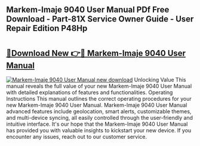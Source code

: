 ## Markem-Imaje 9040 User Manual PDf Free Download - Part-81X Service Owner Guide - User Repair Edition P48Hp

# <h2><a href="http://cf12426.oget.top/?id=Markem-Imaje+9040+User+Manual">🔗Download New 👉🔴 Markem-Imaje 9040 User Manual</a></h2>

[![Markem-Imaje 9040 User Manual new download](https://i.imgur.com/5g1atiW.png)](http://cf12426.oget.top/?id=Markem-Imaje+9040+User+Manual)
Unlocking Value This manual reveals the full value of your new Markem-Imaje 9040 User Manual with detailed explanations of features and functionalities. Operating Instructions This manual outlines the correct operating procedures for your new Markem-Imaje 9040 User Manual. Markem-Imaje 9040 User Manual advanced features include geolocation, smart alerts, customizable themes, and multi-device syncing, all easily controlled through the user-friendly and intuitive interface. It's our hope that the Markem-Imaje 9040 User Manual has provided you with valuable insights to kickstart your new device. If you encounter any issues, reach out to our customer service.
